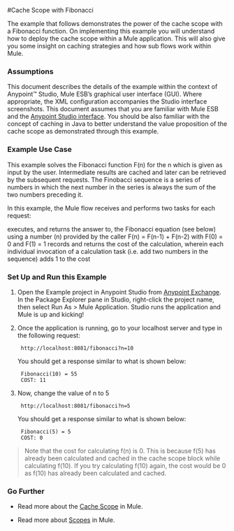 #Cache Scope with Fibonacci  


The example that follows demonstrates the power of the cache scope with a Fibonacci function. On implementing this example you will understand how to deploy the cache scope within a Mule application. This will also give you some insight on caching strategies and how sub flows work within Mule. 

### Assumptions

This document describes the details of the example within the context of Anypoint™ Studio, Mule ESB’s graphical user interface (GUI). Where appropriate, the XML configuration accompanies the Studio interface screenshots. This document assumes that you are familiar with Mule ESB and the [Anypoint Studio interface](http://www.mulesoft.org/documentation/display/current/Anypoint+Studio+Essentials). You should be also familiar with the concept of caching in Java to better understand the value proposition of the cache scope as demonstrated through this example.  


### Example Use Case
This example solves the Fibonacci function F(n) for the n which is given as input by the user. Intermediate results are cached and later can be retrieved by the subsequent requests. The Finobacci sequence is a series of numbers in which the next number in the series is always the sum of the two numbers preceding it.

In this example, the Mule flow receives and performs two tasks for each request:

executes, and returns the answer to, the Fibonacci equation (see below) using a number (n) provided by the caller 
F(n) = F(n-1) + F(n-2) with F(0) = 0 and F(1) = 1
records and returns the cost of the calculation, wherein each individual invocation of a calculation task (i.e. add two numbers in the sequence) adds 1 to the cost


### Set Up and Run this Example

1. Open the Example project in Anypoint Studio from [Anypoint Exchange](http://www.mulesoft.org/documentation/display/current/The+Library). In the Package Explorer pane in Studio, right-click the project name, then select Run As > Mule Application. Studio runs the application and Mule is up and kicking!

2. Once the application is running, go to your localhost server and type in the following request:

        http://localhost:8081/fibonacci?n=10
        
   You should get a response similar to what is shown below:
   
        Fibonacci(10) = 55
        COST: 11
        
3. Now, change the value of n to 5
        
        http://localhost:8081/fibonacci?n=5
   
   You should get a response similar to what is shown below:
        
        Fibonacci(5) = 5
        COST: 0
        
  >  Note that the cost for calculating f(n) is 0. This is because f(5) has already been calculated and cached in the cache scope block while calculating f(10). If you try calculating f(10) again, the cost would be 0 as f(10) has already been calculated and cached.
  
### Go Further

* Read more about the [Cache Scope](http://www.mulesoft.org/documentation/display/current/Cache+Scope) in Mule.

* Read more about [Scopes](http://www.mulesoft.org/documentation/display/current/Scopes) in Mule.
   
